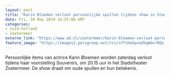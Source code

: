 ```yaml
---
layout: post
title: "Karin Bloemen verloot persoonlijke spullen tijdens show in Stadstheater"
date: Fri, 10 May 2019 14:55:08 GMT
categories: 
- zuid-holland 
- zoetermeer 
externe_link: "https://www.ad.nl/zoetermeer/karin-bloemen-verloot-persoonlijke-spullen-tijdens-show-in-stadstheater~a092e388/"
feature_image: "https://images2.persgroep.net/rcs/sYTsHa5pnodVgA0vrRQx__KHDP4/diocontent/145634039/_fitwidth/400/?appId=21791a8992982cd8da851550a453bd7f&quality=0.7"
---
```


Persoonlijke items van actrice Karin Bloemen worden zaterdag verloot tijdens haar voorstelling Souvenirs, om 20.15 uur in het Stadstheater Zoetermeer. De show draait om oude spullen en hun betekenis.
